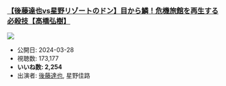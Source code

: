 ### [【後藤達也vs星野リゾートのドン】目から鱗！危機旅館を再生する必殺技【高橋弘樹】](https://www.youtube.com/watch?v=4yAHRBlwFgU)
[![](https://img.youtube.com/vi/4yAHRBlwFgU/sddefault.jpg)](https://www.youtube.com/watch?v=4yAHRBlwFgU)
-   公開日: 2024-03-28
-   視聴数: 173,177
-   **いいね数: 2,254**
-   出演者: [後藤達也](/rehacq_fan/people/後藤達也 "wikilink"), 星野佳路
